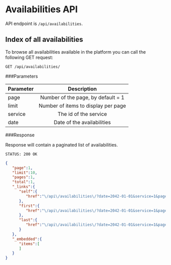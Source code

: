 Availabilities API
=========

API endpoint is ``/api/availabilities``.

Index of all availabilities
---------------------

To browse all availabilities available in the platform you can call the following GET request:

    GET /api/availabilities/

###Parameters

| Parameter   |      Description      |
|----------|:-------------:|
| page | Number of the page, by default = 1 |
| limit |  Number of items to display per page  |
| service | The id of the service  |
| date | Date of the availabilities |

###Response

Response will contain a paginated list of availabilities.


    STATUS: 200 OK


```json
{
   "page":1,
   "limit":10,
   "pages":1,
   "total":1,
   "_links":{
      "self":{
         "href":"\/api\/availabilities\/?date=2042-01-01&service=1&page=1&limit=10"
      },
      "first":{
         "href":"\/api\/availabilities\/?date=2042-01-01&service=1&page=1&limit=10"
      },
      "last":{
         "href":"\/api\/availabilities\/?date=2042-01-01&service=1&page=1&limit=10"
      }
   },
   "_embedded":{
      "items":[
      ]
   }
}
```
